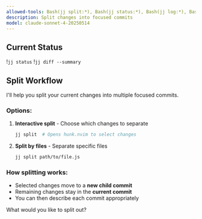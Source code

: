 ```yaml
---
allowed-tools: Bash(jj split:*), Bash(jj status:*), Bash(jj log:*), Bash(jj diff:*)
description: Split changes into focused commits
model: claude-sonnet-4-20250514
---
```


## Current Status
!`jj status`
!`jj diff --summary`

## Split Workflow

I'll help you split your current changes into multiple focused commits.

### Options:

1. **Interactive split** - Choose which changes to separate
   ```bash
   jj split  # Opens hunk.nvim to select changes
   ```

2. **Split by files** - Separate specific files
   ```bash
   jj split path/to/file.js
   ```

### How splitting works:
- Selected changes move to a **new child commit**
- Remaining changes stay in the **current commit**
- You can then describe each commit appropriately

What would you like to split out?